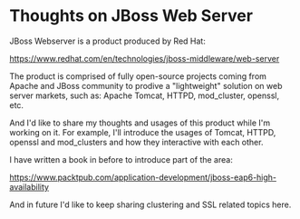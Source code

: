 # Thoughts on JBoss Web Server


JBoss Webserver is a product produced by Red Hat: 

https://www.redhat.com/en/technologies/jboss-middleware/web-server

The product is comprised of fully open-source projects coming from Apache and JBoss community to prodive a "lightweight" solution on web server markets, such as: Apache Tomcat, HTTPD, mod\_cluster, openssl, etc.

And I'd like to share my thoughts and usages of this product while I'm working on it. For example, I'll introduce the usages of Tomcat, HTTPD, openssl and mod\_clusters and how they interactive with each other.

I have written a book in before to introduce part of the area: 

https://www.packtpub.com/application-development/jboss-eap6-high-availability

And in future I'd like to keep sharing clustering and SSL related topics here.

